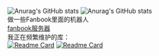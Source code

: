 ![Anurag's GitHub stats](https://github-readme-stats.vercel.app/api?username=fanbook-wangdage&theme=algolia&count_private=true)
![Anurag's GitHub stats](https://github-readme-stats.vercel.app/api/top-langs/?username=fanbook-wangdage&layout=compact&theme=algolia&count_private=true)  
做一些Fanbook里面的机器人  
[fanbook服务器](https://in.fanbook.cn/LmgLJF3N)  
我正在频繁维护的库：  
[![Readme Card](https://github-readme-stats.vercel.app/api/pin/?username=fanbook-wangdage&repo=fanbook-bot-Framework&theme=algolia)](https://github.com/fanbook-wangdage/fanbook-bot-Framework)
[![Readme Card](https://github-readme-stats.vercel.app/api/pin/?username=fanbook-wangdage&repo=fanbookbotapi&theme=algolia)](https://github.com/fanbook-wangdage/fanbookbotapi)
